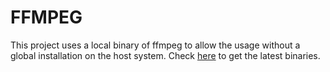 # FFMPEG

This project uses a local binary of ffmpeg to allow the usage without a global installation on the host system. Check [here](https://ffmpeg.org/download.html) to get the latest binaries.

